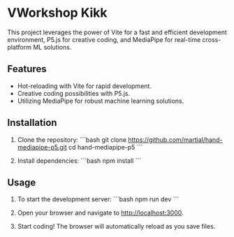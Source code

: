 # VWorkshop Kikk

This project leverages the power of Vite for a fast and efficient development environment, P5.js for creative coding, and MediaPipe for real-time cross-platform ML solutions.

## Features

- Hot-reloading with Vite for rapid development.
- Creative coding possibilities with P5.js.
- Utilizing MediaPipe for robust machine learning solutions.

## Installation

1. Clone the repository:
   \```bash
   git clone https://github.com/martial/hand-mediapipe-p5.git
   cd hand-mediapipe-p5
   \```

2. Install dependencies:
   \```bash
   npm install
   \```

## Usage

1. To start the development server:
   \```bash
   npm run dev
   \```

2. Open your browser and navigate to [http://localhost:3000](http://localhost:3000).

3. Start coding! The browser will automatically reload as you save files.
